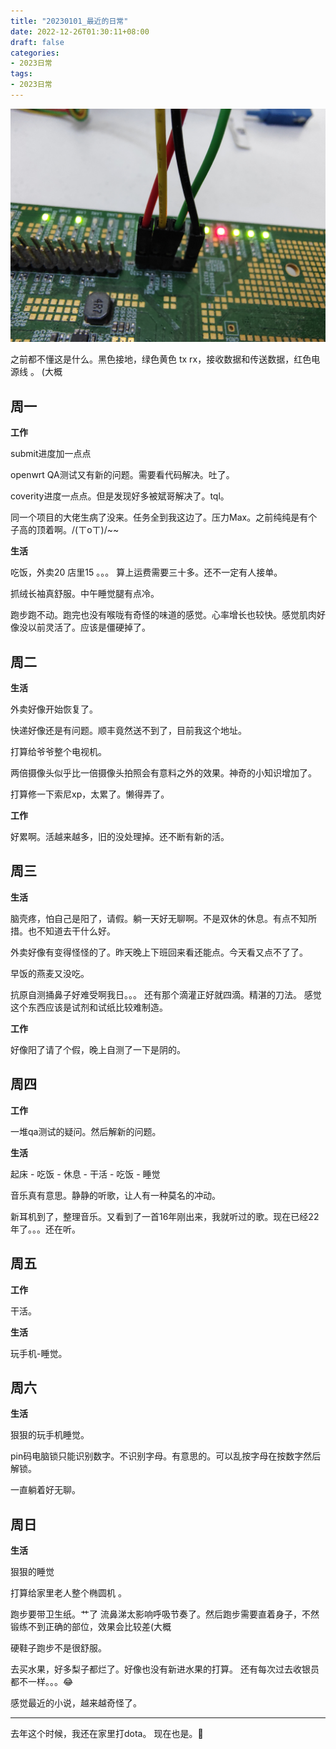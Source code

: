 ```yaml
---
title: "20230101_最近的日常"
date: 2022-12-26T01:30:11+08:00
draft: false
categories:
- 2023日常
tags:
- 2023日常
---
```



![路由器串口线序](https://raw.githubusercontent.com/nianyisi/20220717/main/12/IMG_20221230_095412215.jpg)

之前都不懂这是什么。黑色接地，绿色黄色 tx rx，接收数据和传送数据，红色电源线 。 (大概



## 周一

**工作**

submit进度加一点点

openwrt QA测试又有新的问题。需要看代码解决。吐了。

coverity进度一点点。但是发现好多被斌哥解决了。tql。

同一个项目的大佬生病了没来。任务全到我这边了。压力Max。之前纯纯是有个子高的顶着啊。/(ㄒoㄒ)/~~

**生活**

吃饭，外卖20 店里15 。。。 算上运费需要三十多。还不一定有人接单。

抓绒长袖真舒服。中午睡觉腿有点冷。

跑步跑不动。跑完也没有喉咙有奇怪的味道的感觉。心率增长也较快。感觉肌肉好像没以前灵活了。应该是僵硬掉了。






## 周二

**生活**

外卖好像开始恢复了。

快递好像还是有问题。顺丰竟然送不到了，目前我这个地址。

打算给爷爷整个电视机。

两倍摄像头似乎比一倍摄像头拍照会有意料之外的效果。神奇的小知识增加了。

打算修一下索尼xp，太累了。懒得弄了。

**工作**


好累啊。活越来越多，旧的没处理掉。还不断有新的活。



## 周三


**生活**

脑壳疼，怕自己是阳了，请假。躺一天好无聊啊。不是双休的休息。有点不知所措。也不知道去干什么好。

外卖好像有变得怪怪的了。昨天晚上下班回来看还能点。今天看又点不了了。

早饭的燕麦又没吃。

抗原自测捅鼻子好难受啊我日。。。 还有那个滴灌正好就四滴。精湛的刀法。 感觉这个东西应该是试剂和试纸比较难制造。






**工作**

好像阳了请了个假，晚上自测了一下是阴的。

## 周四

**工作**

一堆qa测试的疑问。然后解新的问题。



**生活**

起床 - 吃饭 - 休息 - 干活 - 吃饭 - 睡觉

音乐真有意思。静静的听歌，让人有一种莫名的冲动。

新耳机到了，整理音乐。又看到了一首16年刚出来，我就听过的歌。现在已经22年了。。。还在听。


## 周五

**工作**

干活。

**生活**

玩手机-睡觉。

## 周六


**生活**

狠狠的玩手机睡觉。

pin码电脑锁只能识别数字。不识别字母。有意思的。可以乱按字母在按数字然后解锁。

一直躺着好无聊。




## 周日


**生活**

狠狠的睡觉

打算给家里老人整个椭圆机 。

跑步要带卫生纸。艹了 流鼻涕太影响呼吸节奏了。然后跑步需要直着身子，不然锻练不到正确的部位，效果会比较差(大概

硬鞋子跑步不是很舒服。

去买水果，好多梨子都烂了。好像也没有新进水果的打算。 还有每次过去收银员都不一样。。。😂

感觉最近的小说，越来越奇怪了。

---
去年这个时候，我还在家里打dota。 现在也是。🤣
